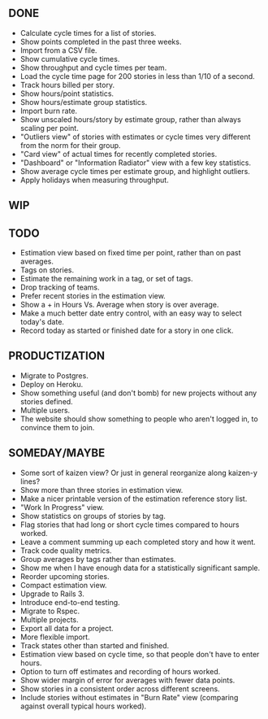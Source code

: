 DONE
----
* Calculate cycle times for a list of stories.
* Show points completed in the past three weeks.
* Import from a CSV file.
* Show cumulative cycle times.
* Show throughput and cycle times per team.
* Load the cycle time page for 200 stories in less than 1/10 of a second.
* Track hours billed per story.
* Show hours/point statistics.
* Show hours/estimate group statistics.
* Import burn rate.
* Show unscaled hours/story by estimate group, rather than always scaling per point.
* "Outliers view" of stories with estimates or cycle times very different from the norm for their group.
* "Card view" of actual times for recently completed stories.
* "Dashboard" or "Information Radiator" view with a few key statistics.
* Show average cycle times per estimate group, and highlight outliers.
* Apply holidays when measuring throughput.

WIP
---

TODO
----
* Estimation view based on fixed time per point, rather than on past averages.
* Tags on stories.
* Estimate the remaining work in a tag, or set of tags.
* Drop tracking of teams.
* Prefer recent stories in the estimation view.
* Show a + in Hours Vs. Average when story is over average.
* Make a much better date entry control, with an easy way to select today's date.
* Record today as started or finished date for a story in one click.

PRODUCTIZATION
--------------
* Migrate to Postgres.
* Deploy on Heroku.
* Show something useful (and don't bomb) for new projects without any stories defined.
* Multiple users.
* The website should show something to people who aren't logged in, to convince them to join.

SOMEDAY/MAYBE
-------------
* Some sort of kaizen view? Or just in general reorganize along kaizen-y lines?
* Show more than three stories in estimation view.
* Make a nicer printable version of the estimation reference story list.
* "Work In Progress" view.
* Show statistics on groups of stories by tag.
* Flag stories that had long or short cycle times compared to hours worked.
* Leave a comment summing up each completed story and how it went.
* Track code quality metrics.
* Group averages by tags rather than estimates.
* Show me when I have enough data for a statistically significant sample.
* Reorder upcoming stories.
* Compact estimation view.
* Upgrade to Rails 3.
* Introduce end-to-end testing.
* Migrate to Rspec.
* Multiple projects.
* Export all data for a project.
* More flexible import.
* Track states other than started and finished.
* Estimation view based on cycle time, so that people don't have to enter hours.
* Option to turn off estimates and recording of hours worked.
* Show wider margin of error for averages with fewer data points.
* Show stories in a consistent order across different screens.
* Include stories without estimates in "Burn Rate" view (comparing against overall typical hours worked).